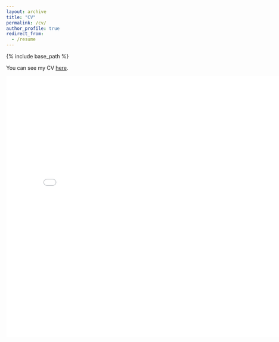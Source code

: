 ```yaml
---
layout: archive
title: "CV"
permalink: /cv/
author_profile: true
redirect_from:
  - /resume
---
```


{% include base_path %}

You can see my CV [here](/files/cv_zhuolu_gao.pdf).

<embed src="{{ site.baseurl }}/files/cv_zhuolu_gao.pdf" width="800" height="700" type='application/pdf'>


